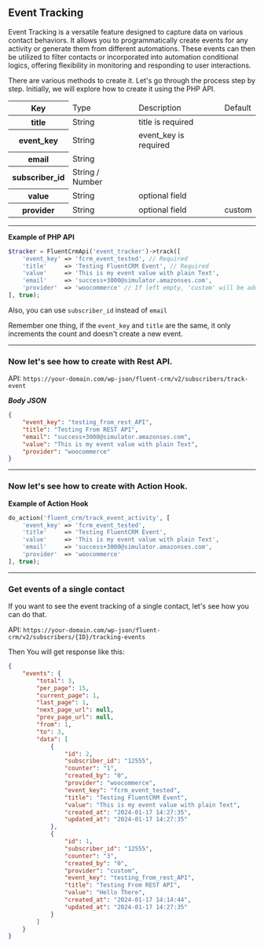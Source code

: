 ## Event Tracking

Event Tracking is a versatile feature designed to capture data on various contact behaviors. It allows you to programmatically create events for any activity or generate them from different automations. These events can then be utilized to filter contacts or incorporated into automation conditional logics, offering flexibility in monitoring and responding to user interactions.

There are various methods to create it. Let's go through the process step by step. Initially, we will explore how to create it using the PHP API.


<table cellspacing="0" class="nowrap">
<thead><tr><th>Key</th><td>Type</td><td>Description</td><td>Default</td></tr></thead>
<tbody>
<tr><th>title</th><td>String</td><td>title is required</td><td></td></tr>
<tr><th>event_key</th><td>String</td><td>event_key is required</td><td></td></tr>
<tr><th>email</th><td>String</td><td></td><td></td></tr>
<tr><th>subscriber_id</th><td>String / Number</td><td></td><td></td></tr>
<tr><th>value</th><td>String</td><td>optional field</td><td></td></tr>
<tr><th>provider</th><td>String</td><td>optional field</td><td>custom</td></tr>
</tbody>
</table>

<hr/>

**Example of PHP API**

```php
$tracker = FluentCrmApi('event_tracker')->track([
    'event_key' => 'fcrm_event_tested', // Required
    'title'     => 'Testing FluentCRM Event', // Required
    'value'     => 'This is my event value with plain Text',
    'email'     => 'success+3000@simulator.amazonses.com',
    'provider'  => 'woocommerce' // If left empty, 'custom' will be added.
], true);
```

Also, you can use `subscriber_id` instead of `email`

Remember one thing, if the `event_key` and `title` are the same, it only increments the count and doesn't create a new event.

<hr/>

### Now let's see how to create with Rest API.

API: `https://your-domain.com/wp-json/fluent-crm/v2/subscribers/track-event`

***Body JSON***
```JSON
{
    "event_key": "testing_from_rest_API",
    "title": "Testing From REST API",
    "email": "success+3000@simulator.amazonses.com",
    "value": "This is my event value with plain Text",
    "provider": "woocommerce"
}
```
<hr/>

### Now let's see how to create with Action Hook.

**Example of Action Hook**

```php
do_action('fluent_crm/track_event_activity', [
    'event_key' => 'fcrm_event_tested',
    'title'     => 'Testing FluentCRM Event',
    'value'     => 'This is my event value with plain Text',
    'email'     => 'success+3000@simulator.amazonses.com',
    'provider'  => 'woocommerce'
], true);
```

<hr />

### Get events of a single contact

If you want to see the event tracking of a single contact, let's see how you can do that.

API: `https://your-domain.com/wp-json/fluent-crm/v2/subscribers/{ID}/tracking-events`

Then You will get response like this:
```JSON
{
    "events": {
        "total": 3,
        "per_page": 15,
        "current_page": 1,
        "last_page": 1,
        "next_page_url": null,
        "prev_page_url": null,
        "from": 1,
        "to": 3,
        "data": [
            {
                "id": 2,
                "subscriber_id": "12555",
                "counter": "1",
                "created_by": "0",
                "provider": "woocommerce",
                "event_key": "fcrm_event_tested",
                "title": "Testing FluentCRM Event",
                "value": "This is my event value with plain Text",
                "created_at": "2024-01-17 14:27:35",
                "updated_at": "2024-01-17 14:27:35"
            },
            {
                "id": 1,
                "subscriber_id": "12555",
                "counter": "3",
                "created_by": "0",
                "provider": "custom",
                "event_key": "testing_from_rest_API",
                "title": "Testing From REST API",
                "value": "Hello There",
                "created_at": "2024-01-17 14:14:44",
                "updated_at": "2024-01-17 14:27:35"
            }
        ]
    }
}
```